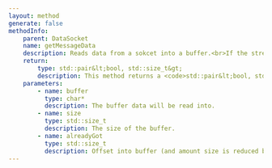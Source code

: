 ```yaml
---
layout: method
generate: false
methodInfo:
    parent: DataSocket
    name: getMessageData
    description: Reads data from a sokcet into a buffer.<br>If the stream is blocking will not return until the requested amount of data has been read or there is no more data to read.<br>If the stream in non blocking will return if the read operation would block.
    return:
        type: std::pair&lt;bool, std::size_t&gt;
        description: This method returns a <code>std::pair&lt;bool, std::size_t&gt;</code><br>The first member `bool` indicates if more data can potentially be read from the stream. If the socket was cut or the EOF reached then this value will be false<br>The second member `std::size_t` indicates exactly how many bytes were read from this stream.
    parameters:
        - name: buffer
          type: char*
          description: The buffer data will be read into.
        - name: size
          type: std::size_t
          description: The size of the buffer.
        - name: alreadyGot
          type: std::size_t
          description: Offset into buffer (and amount size is reduced by) as this amount was read on a previous call).
---
```


